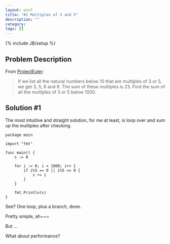 ```yaml
---
layout: post
title: "#1 Multiples of 3 and 5"
description: ""
category: 
tags: []
---
```

{% include JB/setup %}

## Problem Description

From [ProjectEuler](http://projecteuler.net/problem=1):

> If we list all the natural numbers below 10 that are multiples of 3 or 5, we get 3, 5, 6 and 9. The sum of these multiples is 23.
Find the sum of all the multiples of 3 or 5 below 1000.

## Solution #1

The most intuitive and straight solution, for me at least, is loop over and sum up the multiples after checking.

	package main

	import "fmt"

	func main() {
		s := 0

		for i := 0; i < 1000; i++ {
			if i%3 == 0 || i%5 == 0 {
				s += i
			}
		}

		fmt.Println(s)
	}

See? One loop, plus a branch, done.

Pretty simple, ah~~~

But ...

What about performance?

